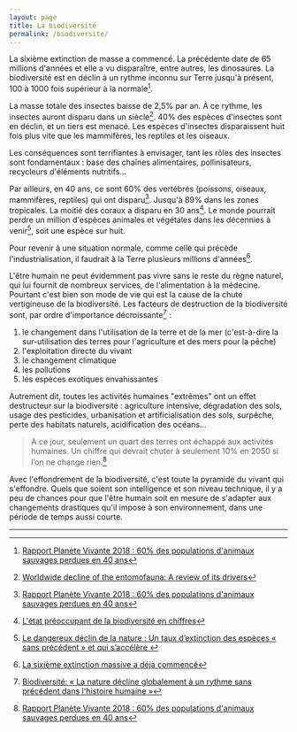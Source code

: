 ```yaml
---
layout: page
title: La biodiversité
permalink: /biodiversite/
---
```


La sixième extinction de masse a commencé. La précédente date de 65 millions d'années et elle a vu disparaître, entre autres, les dinosaures. La biodiversité est en déclin à un rythme inconnu sur Terre jusqu'à présent, 100 à 1000 fois supérieur à la normale[^wwf].

La masse totale des insectes baisse de 2,5% par an. À ce rythme, les insectes auront disparu dans un siècle[^biological-conservation]. 40% des espèces d'insectes sont en déclin, et un tiers est menacé. Les espèces d'insectes disparaissent huit fois plus vite que les mammifères, les reptiles et les oiseaux.

Les conséquences sont terrifiantes à envisager, tant les rôles des insectes sont fondamentaux : base des chaînes alimentaires, pollinisateurs, recycleurs d'éléments nutritifs...

Par ailleurs, en 40 ans, ce sont 60% des vertébrés (poissons, oiseaux, mammifères, reptiles) qui ont disparu[^wwf]. Jusqu'à 89% dans les zones tropicales. La moitié des coraux a disparu en 30 ans[^afp]. Le monde pourrait perdre un million d'espèces animales et végétales dans les décennies à venir[^ipbes], soit une espèce sur huit.

Pour revenir à une situation normale, comme celle qui précède l'industrialisation, il faudrait à la Terre plusieurs millions d'années[^national-geographic].

L'être humain ne peut évidemment pas vivre sans le reste du règne naturel, qui lui fournit de nombreux services, de l'alimentation à la médecine. Pourtant c'est bien son mode de vie qui est la cause de la chute vertigineuse de la biodiversité. Les facteurs de destruction de la biodiversité sont, par ordre d'importance décroissante[^rtbf] :

1. le changement dans l'utilisation de la terre et de la mer (c'est-à-dire la sur-utilisation des terres pour l'agriculture et des mers pour la pêche)
1. l'exploitation directe du vivant
1. le changement climatique
1. les pollutions
1. les espèces exotiques envahissantes

Autrement dit, toutes les activités humaines "extrêmes" ont un effet destructeur sur la biodiversité : agriculture intensive, dégradation des sols, usage des pesticides, urbanisation et artificialisation des sols, surpêche, perte des habitats naturels, acidification des océans...

> A ce jour, seulement un quart des terres ont échappé aux activités humaines. Un chiffre qui devrait chuter à seulement 10% en 2050 si l’on ne change rien.[^wwf]

Avec l'effondrement de la biodiversité, c'est toute la pyramide du vivant qui s'effondre. Quels que soient son intelligence et son niveau technique, il y a peu de chances pour que l'être humain soit en mesure de s'adapter aux changements drastiques qu'il impose à son environnement, dans une période de temps aussi courte.

---

[^biological-conservation]: [Worldwide decline of the entomofauna: A review of its drivers](https://www.sciencedirect.com/science/article/pii/S0006320718313636)

[^ipbes]: [Le dangereux déclin de la nature : Un taux d’extinction des espèces « sans précédent » et qui s’accélère ](https://ipbes.net/news/Media-Release-Global-Assessment-Fr)

[^afp]: [L'état préoccupant de la biodiversité en chiffres](https://www.geo.fr/environnement/l-etat-preoccupant-de-la-biodiversite-en-chiffres-186283)

[^national-geographic]: [La sixième extinction massive a déjà commencé](https://www.nationalgeographic.fr/environnement/la-sixieme-extinction-massive-deja-commence)

[^rtbf]: [Biodiversité: « La nature décline globalement à un rythme sans précédent dans l'histoire humaine »](https://www.rtbf.be/info/societe/detail_la-biodiversite-planetaire-s-effondre-pourquoi-sommes-nous-tous-concernes-qui-est-responsable?id=10212722V)

[^wwf]: [Rapport Planète Vivante 2018 : 60% des populations d'animaux sauvages perdues en 40 ans](https://www.wwf.fr/vous-informer/actualites/rapport-planete-vivante-2018)